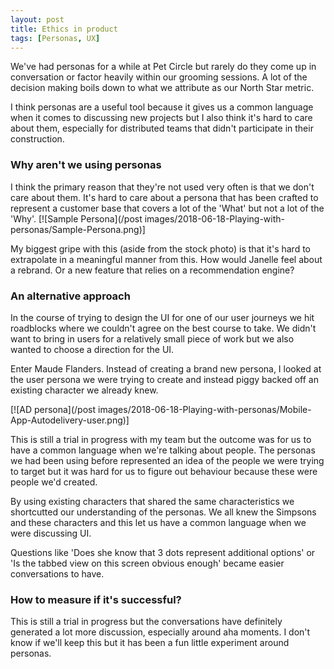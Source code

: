 ```yaml
---
layout: post
title: Ethics in product
tags: [Personas, UX]
---
```


We've had personas for a while at Pet Circle but rarely do they come up in conversation or factor heavily within our grooming sessions. A lot of the decision making boils down to what we attribute as our North Star metric.

I think personas are a useful tool because it gives us a common language when it comes to discussing new projects but I also think it's hard to care about them, especially for distributed teams that didn't participate in their construction.


### Why aren't we using personas

I think the primary reason that they're not used very often is that we don't care about them. It's hard to care about a persona that has been crafted to represent a customer base that covers a lot of the 'What' but not a lot of the 'Why'.
[![Sample Persona](/post images/2018-06-18-Playing-with-personas/Sample-Persona.png)]

My biggest gripe with this (aside from the stock photo) is that it's hard to extrapolate in a meaningful manner from this. How would Janelle feel about a rebrand. Or a new feature that relies on a recommendation engine?

### An alternative approach

In the course of trying to design the UI for one of our user journeys we hit roadblocks where we couldn't agree on the best course to take. We didn't want to bring in users for a relatively small piece of work but we also wanted to choose a direction for the UI.

Enter Maude Flanders. Instead of creating a brand new persona, I looked at the user persona we were trying to create and instead piggy backed off an existing character we already knew.

[![AD persona](/post images/2018-06-18-Playing-with-personas/Mobile-App-Autodelivery-user.png)]

This is still a trial in progress with my team but the outcome was for us to have a common language when we're talking about people. The personas we had been using before represented an idea of the people we were trying to target but it was hard for us to figure out behaviour because these were people we'd created.

By using existing characters that shared the same characteristics we shortcutted our understanding of the personas. We all knew the Simpsons and these characters and this let us have a common language when we were discussing UI.

Questions like 'Does she know that 3 dots represent additional options' or 'Is the tabbed view on this screen obvious enough' became easier conversations to have.

### How to measure if it's successful?

This is still a trial in progress but the conversations have definitely generated a lot more discussion, especially around aha moments. I don't know if we'll keep this but it has been a fun little experiment around personas.
